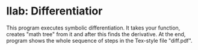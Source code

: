 # Ilab: Differentiatior
This program executes symbolic differentiation. It takes your function, creates "math tree" from it and after this finds the derivative.
At the end, program shows the whole sequence of steps in the Tex-style file "diff.pdf".
